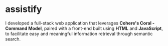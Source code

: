 # assistify
I developed a full-stack web application that leverages **Cohere's Coral - Command Model**, paired with a front-end built using **HTML** and **JavaScript**, to facilitate easy and meaningful information retrieval through semantic search.
